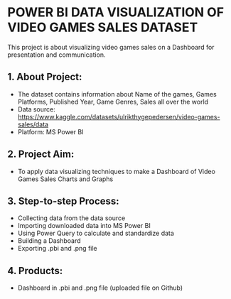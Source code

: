 # POWER BI DATA VISUALIZATION OF VIDEO GAMES SALES DATASET
This project is about visualizing video games sales on a Dashboard for presentation and communication.

## 1. About Project:
- The dataset contains information about Name of the games, Games Platforms, Published Year, Game Genres, Sales all over the world
- Data source: https://www.kaggle.com/datasets/ulrikthygepedersen/video-games-sales/data
- Platform: MS Power BI
## 2. Project Aim:
- To apply data visualizing techniques to make a Dashboard of Video Games Sales Charts and Graphs
## 3. Step-to-step Process:
- Collecting data from the data source
- Importing downloaded data into MS Power BI
- Using Power Query to calculate and standardize data
- Building a Dashboard
- Exporting .pbi and .png file
## 4. Products:
- Dashboard in .pbi and .png file (uploaded file on Github)
